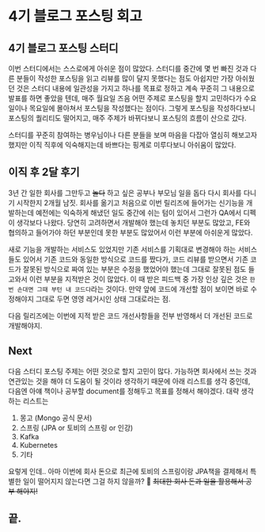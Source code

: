 # 4기 블로그 포스팅 회고

## 4기 블로그 포스팅 스터디

이번 스터디에서는 스스로에게 아쉬운 점이 많았다. 스터디를 중간에 몇 번 빠진 것과 다른 분들이 작성한 포스팅을 읽고 리뷰를 많이 달지 못했다는 점도 아쉽지만 가장 아쉬웠던 것은 스터디 내용에 일관성을 가지고 하나를 목표로 정하고 계속 꾸준히 그 내용으로 발표를 하면 좋았을 텐데, 매주 월요일 즈음 어떤 주제로 포스팅을 할지 고민하다가 수요일이나 목요일에 몰아쳐서 포스팅을 작성했다는 점이다. 그렇게 포스팅을 작성하다보니 포스팅의 퀄리티도 떨어지고, 매주 주제가 바뀌다보니 포스팅의 흐름이 산으로 갔다.

스터디를 꾸준히 참여하는 병우님이나 다른 분들을 보며 마음을 다잡아 열심히 해보고자 했지만 이직 직후에 익숙해지는데 바쁘다는 핑계로 미루다보니 아쉬움이 많았다.

## 이직 후 2달 후기

3년 간 일한 회사를 그만두고 ~~놀다~~ 하고 싶은 공부나 부모님 일을 돕다 다시 회사를 다니기 시작한지 2개월 남짓. 회사를 옮기고 처음으로 이번 릴리즈에 들어가는 신기능을 개발하는데 예전에는 익숙하게 해냈던 일도 중간에 쉬는 텀이 있어서 그런가 QA에서 디펙이 생각보다 나왔다. 당연히 고려하면서 개발해야 했는데 놓치던 부분도 많았고, FE와 협의하고 들어가야 하던 부분인데 못한 부분도 많았어서 이런 부분에 아쉬운게 많았다.

새로 기능을 개발하는 서비스도 있었지만 기존 서비스를 기획대로 변경해야 하는 서비스들도 있어서 기존 코드와 동일한 방식으로 코드를 짰다가, 코드 리뷰를 받으면서 기존 코드가 잘못된 방식으로 짜여 있는 부분은 수정을 했었어야 했는데 그대로 잘못된 점도 들고와서 이런 부분을 지적받은 것이 많았다. 이 때 받은 피드백 중 가장 인상 깊은 것은 `한 번 손대면 그때 부턴 내 코드다`라는 것이다. 만약 앞에 코드에 개선할 점이 보이면 바로 수정해야지 그대로 두면 영영 레거시인 상태 그대로라는 점.

다음 릴리즈에는 이번에 지적 받은 코드 개선사항들을 전부 반영해서 더 개선된 코드로 개발해야지.

## Next

다음 스터디 포스팅 주제는 어떤 것으로 할지 고민이 많다. 가능하면 회사에서 쓰는 것과 연관있는 것을 해야 더 도움이 될 것이라 생각하기 때문에 아래 리스트를 생각 중인데, 다음엔 아얘 책이나 공부할 document를 정해두고 목표를 정해서 해야겠다. 대략 생각하는 리스트는

1. 몽고 (Mongo 공식 문서)
2. 스프링 (JPA or 토비의 스프링 or 인강)
3. Kafka
4. Kubernetes
5. 기타

요렇게 인데.. 아마 이번에 회사 돈으로 최근에 토비의 스프링이랑 JPA책을 결제해서 특별한 일이 떨어지지 않는다면 그걸 하지 않을까? 🤔 ~~최대한 회사 돈과 일을 활용해서 공부 해야지!~~

## 끝.
